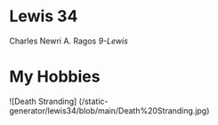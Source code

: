 # Lewis 34

Charles Newri A. Ragos
 *9-Lewis*

 # My Hobbies

 ![Death Stranding] (/static-generator/lewis34/blob/main/Death%20Stranding.jpg)
